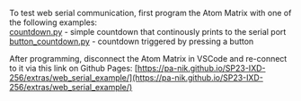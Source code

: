 To test web serial communication, first program the Atom Matrix with one of the following examples:  
[countdown.py](countdown.py) - simple countdown that continously prints to the serial port  
[button_countdown.py](button_countdown.py) - countdown triggered by pressing a button  
  
After programming, disconnect the Atom Matrix in VSCode and re-connect to it via this link on Github Pages: [https://pa-nik.github.io/SP23-IXD-256/extras/web_serial_example/](https://pa-nik.github.io/SP23-IXD-256/extras/web_serial_example/)  